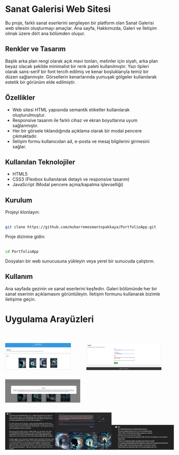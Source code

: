 # Sanat Galerisi Web Sitesi
Bu proje, farklı sanat eserlerini sergileyen bir platform olan Sanat Galerisi web sitesini oluşturmayı amaçlar. Ana sayfa, Hakkımızda, Galeri ve İletişim olmak üzere dört ana bölümden oluşur.

## Renkler ve Tasarım
Başlık arka plan rengi olarak açık mavi tonları, metinler için siyah, arka plan beyaz olacak şekilde minimalist bir renk paleti kullanılmıştır. Yazı tipleri olarak sans-serif bir font tercih edilmiş ve kenar boşluklarıyla temiz bir düzen sağlanmıştır. Görsellerin kenarlarında yumuşak gölgeler kullanılarak estetik bir görünüm elde edilmiştir.

## Özellikler
- Web sitesi HTML yapısında semantik etiketler kullanılarak oluşturulmuştur.
- Responsive tasarım ile farklı cihaz ve ekran boyutlarına uyum sağlanmıştır.
- Her bir görsele tıklandığında açıklama olarak bir modal pencere çıkmaktadır.
- İletişim formu kullanıcıdan ad, e-posta ve mesaj bilgilerini girmesini sağlar.

## Kullanılan Teknolojiler
- HTML5
- CSS3 (Flexbox kullanılarak detaylı ve responsive tasarım)
- JavaScript (Modal pencere açma/kapatma işlevselliği)

## Kurulum
Projeyi klonlayın:
 ```bash

git clone https://github.com/muharremosmantopakkaya/PortfolioApp.git
 ```
Proje dizinine gidin:

 ```bash

cd PortfolioApp
 ```
Dosyaları bir web sunucusuna yükleyin veya yerel bir sunucuda çalıştırın.

## Kullanım
Ana sayfada gezinin ve sanat eserlerini keşfedin.
Galeri bölümünde her bir sanat eserinin açıklamasını görüntüleyin.
İletişim formunu kullanarak bizimle iletişime geçin.

# Uygulama Arayüzleri
<div style="display:flex; flex-wrap: wrap; justify-content: space-between; margin-top: 30px;">
  <img src="promptgorsel/view1.png" alt="View 1" style="width:42%; margin-top: 30px;">
  <img src="promptgorsel/view2.png" alt="View 2" style="width:48%; margin-top: 30px;">
  <img src="promptgorsel/touchprompt.png" alt="Touch Prompt" style="width:48%; margin-top: 30px;">
</div>


## Kullandığım promptlar 
<div style="display:flex; justify-content: space-between;">

  <img src="promptgorsel/chatprompt.png" alt="Chat Prompt" style="width:32%; margin-top: -40px;">
  <img src="promptgorsel/imageprompt.png" alt="Image Prompt" style="width:36%; margin-top: -40px;">
  <img src="promptgorsel/baslangicprompt.png" alt="Chat Prompt Başlangıç" style="width:40%;">
</div>


